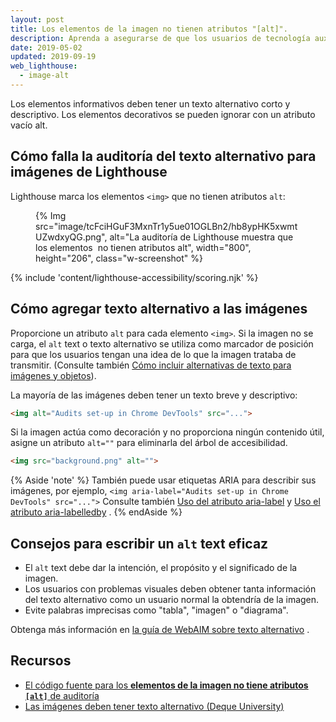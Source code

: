 ```yaml
---
layout: post
title: Los elementos de la imagen no tienen atributos "[alt]".
description: Aprenda a asegurarse de que los usuarios de tecnología auxiliar puedan acceder a las imágenes de su página web al introducir un texto alternativo.
date: 2019-05-02
updated: 2019-09-19
web_lighthouse:
  - image-alt
---
```


Los elementos informativos deben tener un texto alternativo corto y descriptivo. Los elementos decorativos se pueden ignorar con un atributo vacío alt.

## Cómo falla la auditoría del texto alternativo para imágenes de Lighthouse

Lighthouse marca los elementos `<img>` que no tienen atributos `alt`:

<figure class="w-figure">{% Img src="image/tcFciHGuF3MxnTr1y5ue01OGLBn2/hb8ypHK5xwmtUZwdxyQG.png", alt="La auditoría de Lighthouse muestra que los elementos <img> no tienen atributos alt", width="800", height="206", class="w-screenshot" %}</figure>

{% include 'content/lighthouse-accessibility/scoring.njk' %}

## Cómo agregar texto alternativo a las imágenes

Proporcione un atributo `alt` para cada elemento `<img>`. Si la imagen no se carga, el `alt` text o texto alternativo se utiliza como marcador de posición para que los usuarios tengan una idea de lo que la imagen trataba de transmitir. (Consulte también [Cómo incluir alternativas de texto para imágenes y objetos](/labels-and-text-alternatives#include-text-alternatives-for-images-and-objects)).

La mayoría de las imágenes deben tener un texto breve y descriptivo:

```html
<img alt="Audits set-up in Chrome DevTools" src="...">
```

Si la imagen actúa como decoración y no proporciona ningún contenido útil, asigne un atributo `alt=""` para eliminarla del árbol de accesibilidad.

```html
<img src="background.png" alt="">
```

{% Aside 'note' %} También puede usar etiquetas ARIA para describir sus imágenes, por ejemplo, `<img aria-label="Audits set-up in Chrome DevTools" src="...">` Consulte también [Uso del atributo aria-label](https://developer.mozilla.org/docs/Web/Accessibility/ARIA/ARIA_Techniques/Using_the_aria-label_attribute) y [Uso el atributo aria-labelledby](https://developer.mozilla.org/docs/Web/Accessibility/ARIA/ARIA_Techniques/Using_the_aria-labelledby_attribute) . {% endAside %}

## Consejos para escribir un `alt` text eficaz

- El `alt` text debe dar la intención, el propósito y el significado de la imagen.
- Los usuarios con problemas visuales deben obtener tanta información del texto alternativo como un usuario normal la obtendría de la imagen.
- Evite palabras imprecisas como "tabla", "imagen" o "diagrama".

Obtenga más información en [la guía de WebAIM sobre texto alternativo](https://webaim.org/techniques/alttext/) .

## Recursos

- [El código fuente para los **elementos de la imagen no tiene atributos `[alt]`** de auditoría](https://github.com/GoogleChrome/lighthouse/blob/master/lighthouse-core/audits/accessibility/image-alt.js)
- [Las imágenes deben tener texto alternativo (Deque University)](https://dequeuniversity.com/rules/axe/3.3/image-alt)
